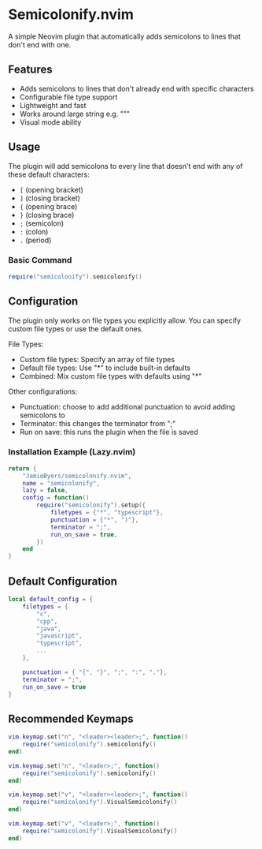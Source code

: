 # Semicolonify.nvim

A simple Neovim plugin that automatically adds semicolons to lines that don't end with one.

## Features

- Adds semicolons to lines that don't already end with specific characters
- Configurable file type support
- Lightweight and fast
- Works around large string e.g. """
- Visual mode ability

## Usage

The plugin will add semicolons to every line that doesn't end with any of these default characters:
- `[` (opening bracket)
- `]` (closing bracket)
- `{` (opening brace)
- `}` (closing brace)
- `;` (semicolon)
- `:` (colon)
- `.` (period)

### Basic Command

```lua
require("semicolonify").semicolonify()
```

## Configuration

The plugin only works on file types you explicitly allow. You can specify custom file types or use the default ones.

File Types:
- Custom file types: Specify an array of file types
- Default file types: Use "*" to include built-in defaults
- Combined: Mix custom file types with defaults using "*"

Other configurations:
- Punctuation: choose to add additional punctuation to avoid adding semicolons to
- Terminator: this changes the terminator from ";"
- Run on save: this runs the plugin when the file is saved 

### Installation Example (Lazy.nvim)

```lua
return {
    "JamieByers/semicolonify.nvim",
    name = "semicolonify",
    lazy = false,
    config = function()
        require("semicolonify").setup({
            filetypes = {"*", "typescript"},
            punctuation = {"*", ")"},
            terminator = ";",
            run_on_save = true,
        })
    end
}
```

## Default Configuration

```lua
local default_config = {
    filetypes = {
        "c",
        "cpp",
        "java",
        "javascript",
        "typescript",
        ...
    },

    punctuation = { "{", "}", ";", ":", "."},
    terminator = ";",
    run_on_save = true
}
```

## Recommended Keymaps

```lua
vim.keymap.set("n", "<leader><leader>;", function()
    require("semicolonify").semicolonify()
end)

vim.keymap.set("n", "<leader>;", function()
    require("semicolonify").semicolonify()
end)

vim.keymap.set("v", "<leader><leader>;", function()
    require("semicolonify").VisualSemicolonify()
end)

vim.keymap.set("v", "<leader>;", function()
    require("semicolonify").VisualSemicolonify()
end)
```


